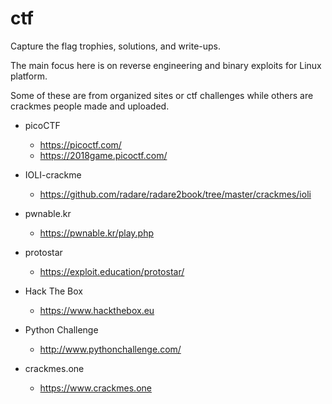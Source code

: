 # ctf

Capture the flag trophies, solutions, and write-ups.

The main focus here is on reverse engineering and binary exploits for Linux platform.

Some of these are from organized sites or ctf challenges while others are crackmes people made and uploaded.


* picoCTF
    * https://picoctf.com/
    * https://2018game.picoctf.com/

* IOLI-crackme
    * https://github.com/radare/radare2book/tree/master/crackmes/ioli

* pwnable.kr
    * https://pwnable.kr/play.php

* protostar
    * https://exploit.education/protostar/

* Hack The Box
    * https://www.hackthebox.eu

* Python Challenge
    * http://www.pythonchallenge.com/

* crackmes.one
    * https://www.crackmes.one
    